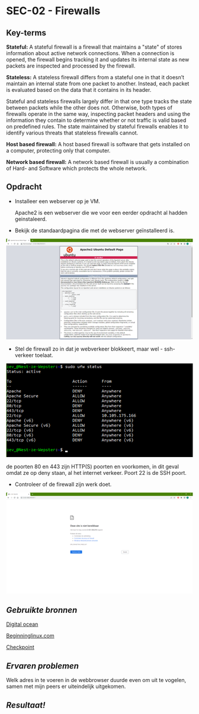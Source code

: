 **SEC-02 - Firewalls**
===
**Key-terms**
---

**Stateful:** A stateful firewall is a firewall that maintains a "state" of stores information about active network connections. When a connection is opened, the firewall begins tracking it and updates its internal state as new packets are inspected and processed by the firewall.

**Stateless:** A stateless firewall differs from a stateful one in that it doesn’t maintain an internal state from one packet to another. Instead, each packet is evaluated based on the data that it contains in its header.

Stateful and stateless firewalls largely differ in that one type tracks the state between packets while the other does not. Otherwise, both types of firewalls operate in the same way, inspecting packet headers and using the information they contain to determine whether or not traffic is valid based on predefined rules. The state maintained by stateful firewalls enables it to identify various threats that stateless firewalls cannot.

**Host based firewall:** A host based firewall is software that gets installed on a computer, protecting only that computer.

**Network based firewall:** A network based firewall is usually a combination of Hard- and Software which protects the whole network.


**Opdracht**
---

- Installeer een webserver op je VM.

    Apache2 is een webserver die we voor een eerder opdracht al hadden geinstaleerd.

- Bekijk de standaardpagina die met de webserver geïnstalleerd is.

![DefaultPage](UbuntuTest.png)

- Stel de firewall zo in dat je webverkeer blokkeert, maar wel - ssh-verkeer toelaat.

![ufwStatus](ufwstatus.png)

de poorten 80 en 443 zijn HTTP(S) poorten en voorkomen, in dit geval omdat ze op deny staan, al het internet verkeer. Poort 22 is de SSH poort.

- Controleer of de firewall zijn werk doet.

![fail](deafaultFail.png)

*Gebruikte bronnen*
---

[Digital ocean](https://www.digitalocean.com/community/tutorials/how-to-install-the-apache-web-server-on-ubuntu-20-04)

[Beginninglinux.com](http://www.beginninglinux.com/home/server-administration/firewall/enable-firewall-on-server-without-ssh-disconnect)

[Checkpoint](https://www.checkpoint.com/cyber-hub/network-security/what-is-firewall/what-is-a-stateful-firewall/stateful_vs_stateless_firewall/#:~:text=A%20stateless%20firewall%20differs%20from,of%20inbound%20and%20outbound%20connections.)

*Ervaren problemen*
---

Welk adres in te voeren in de webbrowser duurde even om uit te vogelen, samen met mijn peers er uiteindelijk uitgekomen.

*Resultaat!*
---

